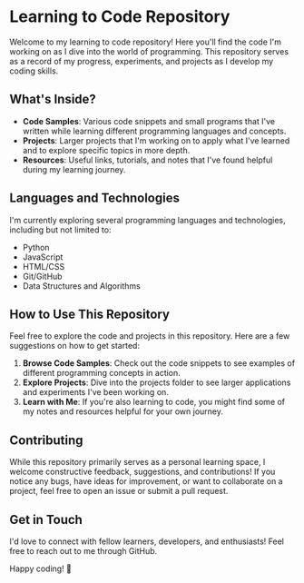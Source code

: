 # Learning to Code Repository

Welcome to my learning to code repository! Here you'll find the code I'm working on as I dive into the world of programming. This repository serves as a record of my progress, experiments, and projects as I develop my coding skills.

## What's Inside?

- **Code Samples**: Various code snippets and small programs that I've written while learning different programming languages and concepts.
- **Projects**: Larger projects that I'm working on to apply what I've learned and to explore specific topics in more depth.
- **Resources**: Useful links, tutorials, and notes that I've found helpful during my learning journey.

## Languages and Technologies

I'm currently exploring several programming languages and technologies, including but not limited to:

- Python
- JavaScript
- HTML/CSS
- Git/GitHub
- Data Structures and Algorithms

## How to Use This Repository

Feel free to explore the code and projects in this repository. Here are a few suggestions on how to get started:

1. **Browse Code Samples**: Check out the code snippets to see examples of different programming concepts in action.
2. **Explore Projects**: Dive into the projects folder to see larger applications and experiments I've been working on.
3. **Learn with Me**: If you're also learning to code, you might find some of my notes and resources helpful for your own journey.

## Contributing

While this repository primarily serves as a personal learning space, I welcome constructive feedback, suggestions, and contributions! If you notice any bugs, have ideas for improvement, or want to collaborate on a project, feel free to open an issue or submit a pull request.

## Get in Touch

I'd love to connect with fellow learners, developers, and enthusiasts! Feel free to reach out to me through GitHub.

Happy coding! 🚀
